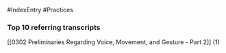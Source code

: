 #IndexEntry #Practices

### Top 10 referring transcripts
[[0302 Preliminaries Regarding Voice, Movement, and Gesture - Part 2]] (1)


